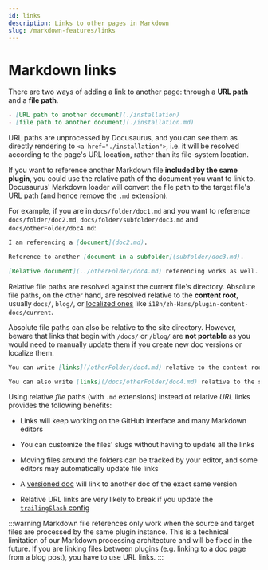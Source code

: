 ```yaml
---
id: links
description: Links to other pages in Markdown
slug: /markdown-features/links
---
```


# Markdown links

There are two ways of adding a link to another page: through a **URL path** and a **file path**.

```md
- [URL path to another document](./installation)
- [file path to another document](./installation.md)
```

URL paths are unprocessed by Docusaurus, and you can see them as directly rendering to `<a href="./installation">`, i.e. it will be resolved according to the page's URL location, rather than its file-system location.

If you want to reference another Markdown file **included by the same plugin**, you could use the relative path of the document you want to link to. Docusaurus' Markdown loader will convert the file path to the target file's URL path (and hence remove the `.md` extension).

For example, if you are in `docs/folder/doc1.md` and you want to reference `docs/folder/doc2.md`, `docs/folder/subfolder/doc3.md` and `docs/otherFolder/doc4.md`:

```md title="docs/folder/doc1.md"
I am referencing a [document](doc2.md).

Reference to another [document in a subfolder](subfolder/doc3.md).

[Relative document](../otherFolder/doc4.md) referencing works as well.
```

Relative file paths are resolved against the current file's directory. Absolute file paths, on the other hand, are resolved relative to the **content root**, usually `docs/`, `blog/`, or [localized ones](../../i18n/i18n-tutorial.md) like `i18n/zh-Hans/plugin-content-docs/current`.

Absolute file paths can also be relative to the site directory. However, beware that links that begin with `/docs/` or `/blog/` are **not portable** as you would need to manually update them if you create new doc versions or localize them.

```md
You can write [links](/otherFolder/doc4.md) relative to the content root (`/docs/`).

You can also write [links](/docs/otherFolder/doc4.md) relative to the site directory, but it's not recommended.
```

Using relative *file* paths (with `.md` extensions) instead of relative *URL* links provides the following benefits:

- Links will keep working on the GitHub interface and many Markdown editors

- You can customize the files' slugs without having to update all the links

- Moving files around the folders can be tracked by your editor, and some editors may automatically update file links

- A [versioned doc](../docs/versioning.md) will link to another doc of the exact same version

- Relative URL links are very likely to break if you update the [`trailingSlash` config](../../api/docusaurus.config.js.md#trailingSlash)

:::warning
Markdown file references only work when the source and target files are processed by the same plugin instance. This is a technical limitation of our Markdown processing architecture and will be fixed in the future. If you are linking files between plugins (e.g. linking to a doc page from a blog post), you have to use URL links.
:::